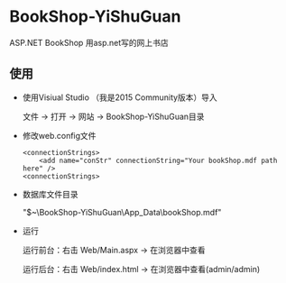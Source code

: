 # BookShop-YiShuGuan
ASP.NET BookShop 用asp.net写的网上书店

## 使用
 - 使用Visiual Studio （我是2015 Community版本）导入

	文件 -> 打开 -> 网站 -> BookShop-YiShuGuan目录
 - 修改web.config文件
 
	```
	<connectionStrings>
		<add name="conStr" connectionString="Your bookShop.mdf path here" />
	<connectionStrings>
	```

 - 数据库文件目录
 
 	"$~\BookShop-YiShuGuan\App_Data\bookShop.mdf"

 - 运行

	运行前台：右击 Web/Main.aspx -> 在浏览器中查看
	
	运行后台：右击 Web/index.html -> 在浏览器中查看(admin/admin)
	
